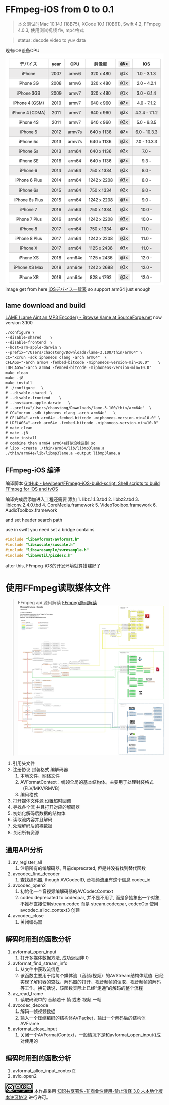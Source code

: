 # FFmpeg-iOS from 0 to 0.1
> 本文测试时Mac 10.14.1 (18B75), XCode 10.1 (10B61), Swift 4.2, FFmpeg 4.0.3, 使用测试视频 flv, mp4格式

> status: decode video to yuv data

现有iOS设备CPU
![](./images/1.png)
image get from here [iOSデバイス一覧表](https://qiita.com/takkyun/items/814aa45beee422a5f0c6)
so support arm64 just enough

## lame download and build
[LAME (Lame Aint an MP3 Encoder) -  Browse /lame at SourceForge.net](https://sourceforge.net/projects/lame/files/lame/)
now version 3.100

``` shell
./configure	\
--disable-shared	\
--disable-frontend	\
--host=arm-apple-darwin	\
--prefix="/Users/chaostong/Downloads/lame-3.100/thin/arm64"	\
CC="xcrun -sdk iphoneos clang -arch arm64"	\
CFLAGS="-arch arm64 -fembed-bitcode -miphoneos-version-min=10.0"	\
LDFLAGS="-arch arm64 -fembed-bitcode -miphoneos-version-min=10.0"
make clean
make -j8
make install
# ./configure	\
# --disable-shared	\
# --disable-frontend	\
# --host=arm-apple-darwin	\
# --prefix="/Users/chaostong/Downloads/lame-3.100/thin/arm64e"	\
# CC="xcrun -sdk iphoneos clang -arch arm64e"	\
# CFLAGS="-arch arm64e -fembed-bitcode -miphoneos-version-min=10.0"	\
# LDFLAGS="-arch arm64e -fembed-bitcode -miphoneos-version-min=10.0"
# make clean
# make -j8
# make install
# combine then arm64 arm64e好似没啥区别 so
# lipo -create ./thin/arm64/lib/libmp3lame.a ./thin/arm64e/lib/libmp3lame.a -output libmp3lame.a

```

## FFmpeg-iOS 编译
编译脚本
[GitHub - kewlbear/FFmpeg-iOS-build-script: Shell scripts to build FFmpeg for iOS and tvOS](https://github.com/kewlbear/FFmpeg-iOS-build-script)

编译完成后添加进入工程还需要 添加
	1. libz.1.1.3.tbd
	2. libbz2.tbd
	3. libiconv.2.4.0.tbd
	4. CoreMedia.framework
	5. VideoToolbox.framework
	6. AudioToolbox.framework

and set header search path

use in swift you need set a bridge contains
``` objectivec
#include "libavformat/avformat.h"
#include "libswscale/swscale.h"
#include "libswresample/swresample.h"
#include "libavutil/pixdesc.h"
```

after this, FFmpeg-iOS的开发环境就算搭建好了


# 使用FFmpeg读取媒体文件
> FFmpeg api 源码解读 [FFmpeg源码解读](https://blog.csdn.net/leixiaohua1020/article/details/44220151)
![](./images/2.jpg)

1. 引用头文件
2. 注册协议 封装格式 编解码器
	1. 本地文件、网络文件
	2. AVFormatContext：统领全局的基本结构体。主要用于处理封装格式（FLV/MKV/RMVB）
	3. 编码格式
3. 打开媒体文件源 设置超时回调
4. 寻找各个流 并且打开对应的解码器
5. 初始化解码后数据的结构体
6. 读取流内容并且解码
7. 处理解码后的裸数据
8. 关闭所有资源

## 通用API分析
1. av_register_all
	1. 注册所有的编解码器, 目前deprecated, 但是并没有找到替代函数
2. avcodec_find_decoder
	1. 查找编码器, though AVCodecID, 音视频流里有这个信息 codec_id
3. avcodec_open2
	1. 初始化一个音视频编解码器的AVCodecContext
	2. codec deprecated to codecpar, 并不是不用了, 而是多抽象出一个对象, 不推荐直接使用stream.codec 而是 stream.codecpar, codecCtx 使用 avcodec_alloc_context3 创建
4. avcodec_close
	1. 关闭编码器

## 解码时用到的函数分析
1. avformat_open_input
	1. 打开多媒体数据方法, 成功返回非 0
2. avformat_find_stream_info
	1. 从文件中获取流信息
	2. 该函数主要用于给每个媒体流（音频/视频）的AVStream结构体赋值. 已经实现了解码器的查找，解码器的打开，视音频帧的读取，视音频帧的解码等工作。换句话说，该函数实际上已经“走通”的解码的整个流程
3. av_read_frame
	1. 读取码流中的 音频若干 帧 或者 视频 一帧
4. avcodec_decode
	1. 解码一帧视频数据
	2. 输入一个压缩编码的结构体AVPacket，输出一个解码后的结构体AVFrame
5. avformat_close_input
	1. 关闭一个AVFormatContext，一般情况下是和avformat_open_input()成对使用的

## 编码时用到的函数分析

1. avformat_alloc_input_context2
2. avio_open2


![](./images/3.png)
本作品采用 [知识共享署名-非商业性使用-禁止演绎 3.0 未本地化版本许可协议](http://creativecommons.org/licenses/by-nc-nd/3.0/) 进行许可。
